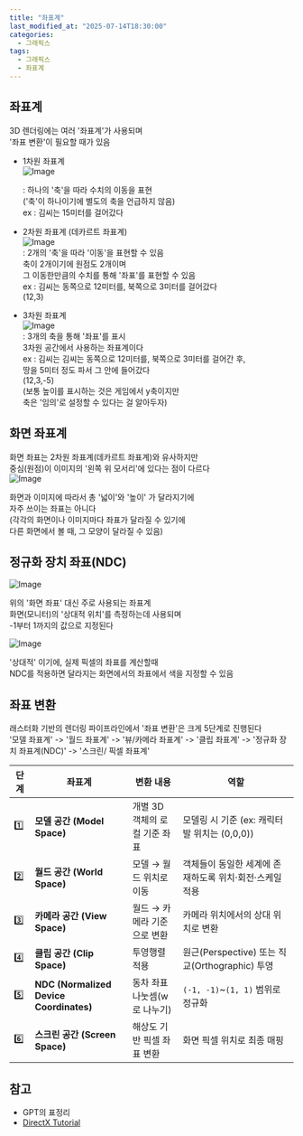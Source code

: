 ```yaml
---
title: "좌표계"
last_modified_at: "2025-07-14T18:30:00"
categories:
  - 그래픽스
tags:
  - 그래픽스
  - 좌표계
---
```


## 좌표계
 3D 렌더링에는 여러 '좌표계'가 사용되며<br>
 '좌표 변환'이 필요할 때가 있음<br>

- 1차원 좌표계<br>
![Image](https://github.com/user-attachments/assets/d669b8e0-0ff7-4db2-86db-4ed3d7a68926)<br>

  : 하나의 '축'을 따라 수치의 이동을 표현<br>
  ('축'이 하나이기에 별도의 축을 언급하지 않음)<br>
  ex : 김씨는 15미터를 걸어갔다<br>

- 2차원 좌표계 (데카르트 좌표계)<br>
 ![Image](https://github.com/user-attachments/assets/929b736e-a563-4883-8651-d06bf88802d2)<br>
: 2개의 '축'을 따라 '이동'을 표현할 수 있음<br>
  축이 2개이기에 원점도 2개이며<br>
  그 이동한만큼의 수치를 통해 '좌표'를 표현할 수 있음<br>
  ex : 김씨는 동쪽으로 12미터를, 북쪽으로 3미터를 걸어갔다<br>
  (12,3)<br>

- 3차원 좌표계<br>
![Image](https://github.com/user-attachments/assets/1cbb6321-400c-4b5d-86be-25f536a99341)<br>
 : 3개의 축을 통해 '좌표'를 표시<br>
  3차원 공간에서 사용하는 좌표계이다<br>
  ex : 김씨는  김씨는 동쪽으로 12미터를, 북쪽으로 3미터를 걸어간 후,<br>
  땅을 5미터 정도 파서 그 안에 들어갔다<br>
  (12,3,-5)<br>
  (보통 높이를 표시하는 것은 게임에서 y축이지만<br>
  축은 '임의'로 설정할 수 있다는 걸 알아두자)<br>

## 화면 좌표계
 화면 좌표는 2차원 좌표계(데카르트 좌표계)와 유사하지만<br>
 중심(원점)이 이미지의 '왼쪽 위 모서리'에 있다는 점이 다르다<br>
 ![Image](https://github.com/user-attachments/assets/342af035-1c72-4b51-aae4-6c2ecac3f770)<br>

 화면과 이미지에 따라서 총 '넓이'와 '높이' 가 달라지기에<br>
 자주 쓰이는 좌표는 아니다<br>
 (각각의 화면이나 이미지마다 좌표가 달라질 수 있기에<br>
 다른 화면에서 볼 때, 그 모양이 달라질 수 있음)<br>

## 정규화 장치 좌표(NDC)
 ![Image](https://github.com/user-attachments/assets/842b27fc-dade-497c-9728-5aaea71960c4)<br>

 위의 '화면 좌표' 대신 주로 사용되는 좌표계<br>
 화면(모니터)의 '상대적 위치'를 측정하는데 사용되며<br>
 -1부터 1까지의 값으로 지정된다<br>

![Image](https://github.com/user-attachments/assets/efb9e64f-1a10-4efa-b493-36c79e2629d1)<br>

 '상대적' 이기에, 실제 픽셀의 좌표를 계산할때<br>
 NDC를 적용하면 달라지는 화면에서의 좌표에서 색을 지정할 수 있음<br>

## 좌표 변환
 래스터화 기반의 렌더링 파이프라인에서 '좌표 변환'은 크게 5단계로 진행된다<br>
 '모델 좌표계' -> '월드 좌표계' -> '뷰/카메라 좌표계' -> '클립 좌표계' -> '정규화 장치 좌표계(NDC)' -> '스크린/ 픽셀 좌표계'<br>

| 단계  | 좌표계                                     | 변환 내용              | 역할                                     |
| --- | --------------------------------------- | ------------------ | -------------------------------------- |
| 1️⃣ | **모델 공간 (Model Space)**                 | 개별 3D 객체의 로컬 기준 좌표 | 모델링 시 기준 (ex: 캐릭터 발 위치는 (0,0,0))       |
| 2️⃣ | **월드 공간 (World Space)**                 | 모델 → 월드 위치로 이동     | 객체들이 동일한 세계에 존재하도록 위치·회전·스케일 적용        |
| 3️⃣ | **카메라 공간 (View Space)**                 | 월드 → 카메라 기준으로 변환   | 카메라 위치에서의 상대 위치로 변환                    |
| 4️⃣ | **클립 공간 (Clip Space)**                  | 투영행렬 적용            | 원근(Perspective) 또는 직교(Orthographic) 투영 |
| 5️⃣ | **NDC (Normalized Device Coordinates)** | 동차 좌표 나눗셈(w로 나누기)  | `(-1, -1)`\~`(1, 1)` 범위로 정규화           |
| 6️⃣ | **스크린 공간 (Screen Space)**               | 해상도 기반 픽셀 좌표 변환    | 화면 픽셀 위치로 최종 매핑                        |

## 참고
 - GPT의 표정리
 - [DirectX Tutorial](http://www.directxtutorial.com/Lesson.aspx?lessonid=111-4-1)
